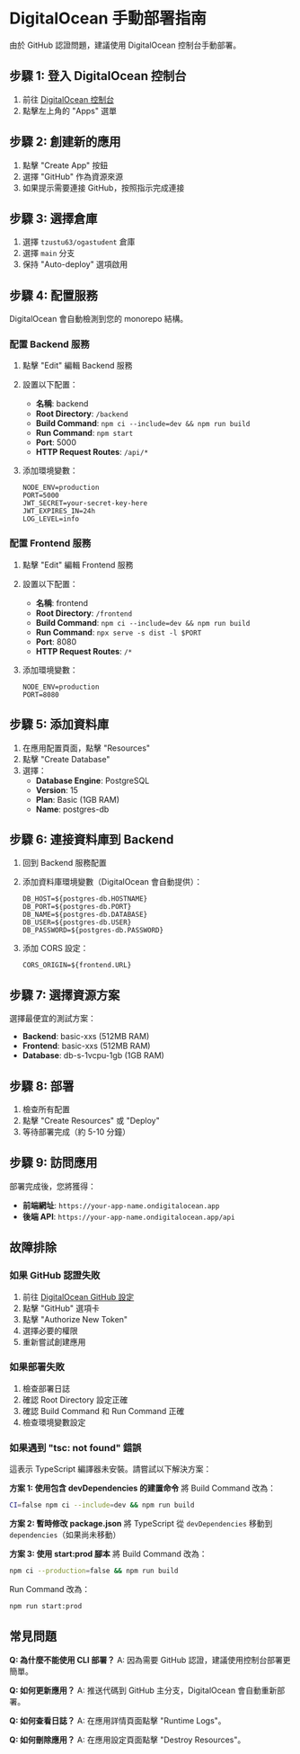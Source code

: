 # DigitalOcean 手動部署指南

由於 GitHub 認證問題，建議使用 DigitalOcean 控制台手動部署。

## 步驟 1: 登入 DigitalOcean 控制台

1. 前往 [DigitalOcean 控制台](https://cloud.digitalocean.com/)
2. 點擊左上角的 "Apps" 選單

## 步驟 2: 創建新的應用

1. 點擊 "Create App" 按鈕
2. 選擇 "GitHub" 作為資源來源
3. 如果提示需要連接 GitHub，按照指示完成連接

## 步驟 3: 選擇倉庫

1. 選擇 `tzustu63/ogastudent` 倉庫
2. 選擇 `main` 分支
3. 保持 "Auto-deploy" 選項啟用

## 步驟 4: 配置服務

DigitalOcean 會自動檢測到您的 monorepo 結構。

### 配置 Backend 服務

1. 點擊 "Edit" 編輯 Backend 服務
2. 設置以下配置：

   - **名稱**: backend
   - **Root Directory**: `/backend`
   - **Build Command**: `npm ci --include=dev && npm run build`
   - **Run Command**: `npm start`
   - **Port**: 5000
   - **HTTP Request Routes**: `/api/*`

3. 添加環境變數：
   ```
   NODE_ENV=production
   PORT=5000
   JWT_SECRET=your-secret-key-here
   JWT_EXPIRES_IN=24h
   LOG_LEVEL=info
   ```

### 配置 Frontend 服務

1. 點擊 "Edit" 編輯 Frontend 服務
2. 設置以下配置：

   - **名稱**: frontend
   - **Root Directory**: `/frontend`
   - **Build Command**: `npm ci --include=dev && npm run build`
   - **Run Command**: `npx serve -s dist -l $PORT`
   - **Port**: 8080
   - **HTTP Request Routes**: `/*`

3. 添加環境變數：
   ```
   NODE_ENV=production
   PORT=8080
   ```

## 步驟 5: 添加資料庫

1. 在應用配置頁面，點擊 "Resources"
2. 點擊 "Create Database"
3. 選擇：
   - **Database Engine**: PostgreSQL
   - **Version**: 15
   - **Plan**: Basic (1GB RAM)
   - **Name**: postgres-db

## 步驟 6: 連接資料庫到 Backend

1. 回到 Backend 服務配置
2. 添加資料庫環境變數（DigitalOcean 會自動提供）：

   ```
   DB_HOST=${postgres-db.HOSTNAME}
   DB_PORT=${postgres-db.PORT}
   DB_NAME=${postgres-db.DATABASE}
   DB_USER=${postgres-db.USER}
   DB_PASSWORD=${postgres-db.PASSWORD}
   ```

3. 添加 CORS 設定：
   ```
   CORS_ORIGIN=${frontend.URL}
   ```

## 步驟 7: 選擇資源方案

選擇最便宜的測試方案：

- **Backend**: basic-xxs (512MB RAM)
- **Frontend**: basic-xxs (512MB RAM)
- **Database**: db-s-1vcpu-1gb (1GB RAM)

## 步驟 8: 部署

1. 檢查所有配置
2. 點擊 "Create Resources" 或 "Deploy"
3. 等待部署完成（約 5-10 分鐘）

## 步驟 9: 訪問應用

部署完成後，您將獲得：

- **前端網址**: `https://your-app-name.ondigitalocean.app`
- **後端 API**: `https://your-app-name.ondigitalocean.app/api`

## 故障排除

### 如果 GitHub 認證失敗

1. 前往 [DigitalOcean GitHub 設定](https://cloud.digitalocean.com/account/api/tokens)
2. 點擊 "GitHub" 選項卡
3. 點擊 "Authorize New Token"
4. 選擇必要的權限
5. 重新嘗試創建應用

### 如果部署失敗

1. 檢查部署日誌
2. 確認 Root Directory 設定正確
3. 確認 Build Command 和 Run Command 正確
4. 檢查環境變數設定

### 如果遇到 "tsc: not found" 錯誤

這表示 TypeScript 編譯器未安裝。請嘗試以下解決方案：

**方案 1: 使用包含 devDependencies 的建置命令**
將 Build Command 改為：

```bash
CI=false npm ci --include=dev && npm run build
```

**方案 2: 暫時修改 package.json**
將 TypeScript 從 `devDependencies` 移動到 `dependencies`（如果尚未移動）

**方案 3: 使用 start:prod 腳本**
將 Build Command 改為：

```bash
npm ci --production=false && npm run build
```

Run Command 改為：

```bash
npm run start:prod
```

## 常見問題

**Q: 為什麼不能使用 CLI 部署？**
A: 因為需要 GitHub 認證，建議使用控制台部署更簡單。

**Q: 如何更新應用？**
A: 推送代碼到 GitHub 主分支，DigitalOcean 會自動重新部署。

**Q: 如何查看日誌？**
A: 在應用詳情頁面點擊 "Runtime Logs"。

**Q: 如何刪除應用？**
A: 在應用設定頁面點擊 "Destroy Resources"。
